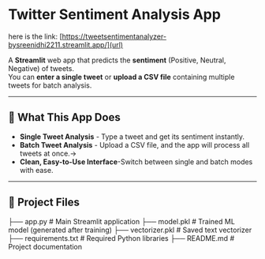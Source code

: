 # Twitter Sentiment Analysis App 
here is the link:
[https://tweetsentimentanalyzer-bysreenidhi2211.streamlit.app/](url)

A **Streamlit** web app that predicts the **sentiment** (Positive, Neutral, Negative) of tweets.  
You can **enter a single tweet** or **upload a CSV file** containing multiple tweets for batch analysis.

---

## 📌 What This App Does
- **Single Tweet Analysis** - Type a tweet and get its sentiment instantly.
- **Batch Tweet Analysis** - Upload a CSV file, and the app will process all tweets at once.->
- **Clean, Easy-to-Use Interface**-Switch between single and batch modes with ease.

---

## 📂 Project Files

├── app.py # Main Streamlit application
├── model.pkl # Trained ML model (generated after training)
├── vectorizer.pkl # Saved text vectorizer
├── requirements.txt # Required Python libraries
├── README.md # Project documentation
